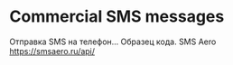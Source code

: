 # Commercial SMS messages 

Отправка SMS на телефон... Образец кода. SMS Aero https://smsaero.ru/api/